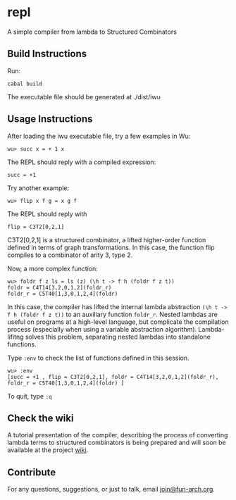 # repl
A simple compiler from lambda to Structured Combinators


## Build Instructions
Run: 
   
   `cabal build`
   
The executable file should be generated at ./dist/iwu

## Usage Instructions

After loading the iwu executable file, try a few examples in Wu:
   
   `wu> succ x = + 1 x`
   
The REPL should reply with a compiled expression:
   
   `succ = +1`
   
Try another example:

   `wu> flip x f g = x g f`
   
The REPL should reply with

   `flip = C3T2[0,2,1]`
   
C3T2[0,2,1] is a structured combinator, a lifted higher-order function defined in terms of graph transformations. In this case, the function flip compiles to a combinator of arity 3, type 2.

Now, a more complex function:
  
   ```
   wu> foldr f z ls = ls (z) (\h t -> f h (foldr f z t)) 
   foldr = C4T14[3,2,0,1,2](foldr_r)
   foldr_r = C5T40[1,3,0,1,2,4](foldr)
   ```
   
In this case, the compiler has lifted the internal lambda abstraction `(\h t -> f h (foldr f z t))` to an auxiliary function `foldr_r`. Nested lambdas are useful on programs at a high-level language, but complicate the compilation process (especially when using a variable abstraction algorithm). Lambda-lifitng solves this problem, separating nested lambdas into standalone functions. 

Type `:env` to check the list of functions defined in this session.
  
   ```
   wu> :env
   [succ = +1 , flip = C3T2[0,2,1], foldr = C4T14[3,2,0,1,2](foldr_r), foldr_r = C5T40[1,3,0,1,2,4](foldr) ]  
   ```

To quit, type `:q`


## Check the wiki

A tutorial presentation of the compiler, describing the process of converting lambda terms to structured combinators is being prepared and will soon be available at the project [wiki](http://wiki.fun-arch.org).


## Contribute

For any questions, suggestions, or just to talk, email join@fun-arch.org. 

   

